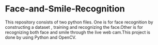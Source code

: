 # Face-and-Smile-Recognition

This repository consists of two python files. One is for face recognition by constructing a dataset , training and recognizing the face.Other is for recognizing both face and smile through the live web cam.This project is done by using Python and OpenCV.
